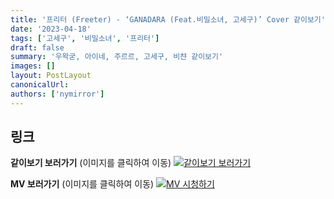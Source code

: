 ```yaml
---
title: '프리터 (Freeter) - ‘GANADARA (Feat.비밀소녀, 고세구)’ Cover 같이보기'
date: '2023-04-18'
tags: ['고세구', '비밀소녀', '프리터']
draft: false
summary: '우왁굳, 아이네, 주르르, 고세구, 비챤 같이보기'
images: []
layout: PostLayout
canonicalUrl:
authors: ['nymirror']
---
```


## 링크

**같이보기 보러가기** (이미지를 클릭하여 이동)
[![같이보기 보러가기](https://cdn.discordapp.com/attachments/1135756712759013437/1135758630910697602/banner.png)](https://cafe.naver.com/steamindiegame/10825590)

**MV 보러가기** (이미지를 클릭하여 이동)
[![MV 시청하기](https://i.ytimg.com/vi/Au-449aKhcI/maxresdefault.jpg)](https://youtu.be/Au-449aKhcI)
